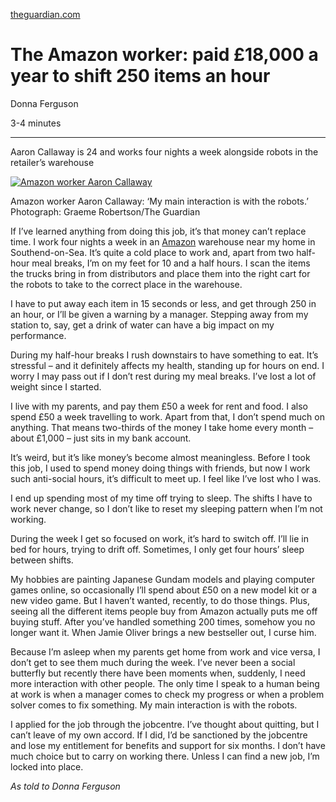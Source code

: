 [theguardian.com](https://www.theguardian.com/money/2018/jan/20/amazon-worker-warehouse)

# The Amazon worker: paid £18,000 a year to shift 250 items an hour

Donna Ferguson

3-4 minutes

------

Aaron Callaway is 24 and works four nights a week alongside robots in the retailer’s warehouse

[               ![Amazon worker Aaron Callaway](https://i.guim.co.uk/img/media/257f9576f75dfdb10d75cc6ccb870eb854323010/0_1026_3992_2395/master/3992.jpg?width=300&quality=85&auto=format&fit=max&s=172d5cdf45831ac3e9aa9905db1555e1)     ](about:reader?url=https%3A%2F%2Fwww.theguardian.com%2Fmoney%2F2018%2Fjan%2F20%2Famazon-worker-warehouse#img-1)

[   ](about:reader?url=https%3A%2F%2Fwww.theguardian.com%2Fmoney%2F2018%2Fjan%2F20%2Famazon-worker-warehouse#img-1)







Amazon worker Aaron Callaway: ‘My main interaction is with the robots.’ Photograph: Graeme Robertson/The Guardian

If I’ve learned anything from doing this job, it’s that money can’t replace time. I work four nights a week in an [Amazon](https://www.theguardian.com/technology/amazon) warehouse near my home in Southend-on-Sea. It’s quite a cold place to  work and, apart from two half-hour meal breaks, I’m on my feet for 10  and a half hours. I scan the items the trucks bring in from distributors and place them into the right cart for the robots to take to the  correct place in the warehouse.

I have to put away each item in 15 seconds or less, and get through  250 in an hour, or I’ll be given a warning by a manager. Stepping away  from my station to, say, get a drink of water can have a big impact on  my performance.

During my half-hour breaks I rush downstairs to have something to  eat. It’s stressful – and it definitely affects my health, standing up  for hours on end. I worry I may pass out if I don’t rest during my meal  breaks. I’ve lost a lot of weight since I started.

I live with my parents, and pay them £50 a week for rent and food. I  also spend £50 a week travelling to work. Apart from that, I don’t spend much on anything. That means two-thirds of the money I take home every  month – about £1,000 – just sits in my bank account.

It’s weird, but it’s like money’s become almost meaningless. Before I took this job, I used to spend money doing things with friends, but now I work such anti-social hours, it’s difficult to meet up. I feel like  I’ve lost who I was.

I end up spending most of my time off trying to sleep. The shifts I  have to work never change, so I don’t like to reset my sleeping pattern  when I’m not working.

During the week I get so focused on work, it’s hard to switch off.  I’ll lie in bed for hours, trying to drift off. Sometimes, I only get  four hours’ sleep between shifts.

My hobbies are painting Japanese Gundam models and playing computer  games online, so occasionally I’ll spend about £50 on a new model kit or a new video game. But I haven’t wanted, recently, to do those things.  Plus, seeing all the different items people buy from Amazon actually  puts me off buying stuff. After you’ve handled something 200 times,  somehow you no longer want it. When Jamie Oliver brings a new bestseller out, I curse him.

Because I’m asleep when my parents get home from work and vice versa, I don’t get to see them much during the week. I’ve never been a social  butterfly but recently there have been moments when, suddenly, I need  more interaction with other people. The only time I speak to a human  being at work is when a manager comes to check my progress or when a  problem solver comes to fix something. My main interaction is with the  robots.

I applied for the job through the jobcentre. I’ve thought about  quitting, but I can’t leave of my own accord. If I did, I’d be  sanctioned by the jobcentre and lose my entitlement for benefits and  support for six months. I don’t have much choice but to carry on working there. Unless I can find a new job, I’m locked into place.

*As told to Donna Ferguson*

​          